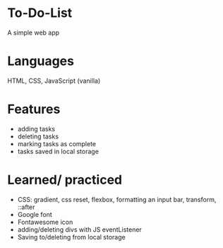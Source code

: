 # To-Do-List
A simple web app

# Languages
HTML, CSS, JavaScript (vanilla)

# Features
  - adding tasks
  - deleting tasks
  - marking tasks as complete
  - tasks saved in local storage
 
 # Learned/ practiced
  - CSS: gradient, css reset, flexbox, formatting an input bar, transform, ::after
  - Google font
  - Fontawesome icon
  - adding/deleting divs with JS eventListener
  - Saving to/deleting from local storage
 
